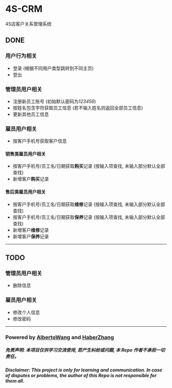 # 4S-CRM
4S店客户关系管理系统

## DONE
### 用户行为相关
* 登录 (根据不同用户类型跳转到不同主页)
* 登出

### 管理员用户相关
* 注册新员工账号 (初始默认密码为*123456*)
* 按姓名包含字符获取员工信息 (若不输入姓名则返回全部员工信息)
* 更新其他员工信息

### 雇员用户相关
* 按客户手机号获取客户信息

#### 销售类雇员用户相关
* 按客户手机号/员工名/日期获取**购买**记录 (按输入项查找, 未输入部分默认全部查找)
* 新增客户**购买**记录

#### 售后类雇员用户相关
* 按客户手机号/员工名/日期获取**维修**记录 (按输入项查找, 未输入部分默认全部查找)
* 按客户手机号/员工名/日期获取**保养**记录 (按输入项查找, 未输入部分默认全部查找)
* 新增客户**维修**记录
* 新增客户**保养**记录
---
## TODO
### 管理员用户相关
* 删除信息

### 雇员用户相关
* 修改个人信息
* 修改密码

---
### Powered by [AlbertoWang](https://github.com/AlbertoWang) and [HaberZhang](https://github.com/haber8023)
##### ***免责声明: 本项目仅供学习交流使用, 若产生纠纷或问题, 本 Repo 作者不承担一切责任。***
##### ***Disclaimer: This project is only for learning and communication. In case of disputes or problems, the author of this Repo is not responsible for them all.***
